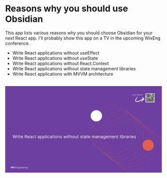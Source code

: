 # Reasons why you should use Obsidian

This app lists various reasons why you should choose Obsidian for your next React app. I'll probably show this app on a TV in the upcoming WixEng conference.

- Write React applications without useEffect
- Write React applications without useState
- Write React applications without React.Context
- Write React applications without state management libraries
- Write React applications with MVVM architecture

<br>
<img src="https://github.com/guyca/obsidian-why/blob/master/.github/screenshot.png">
